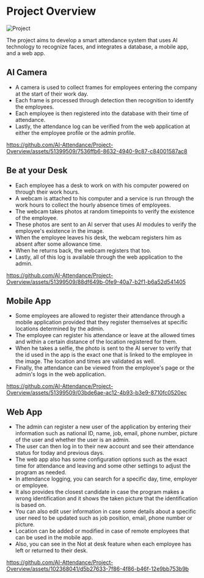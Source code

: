 
# Project Overview

![Project](https://github.com/AI-Attendance/Project-Overview/assets/51399509/67640ad0-5abe-4e44-99b8-ca3c96e57303)

The project aims to develop a smart attendance system that uses AI technology to recognize faces, and integrates a database, a mobile app, and a web app.

## AI Camera

* A camera is used to collect frames for employees entering the company at the start of their work day.
* Each frame is processed through detection then recognition to identify the employees.
* Each employee is then registered into the database with their time of attendance.
* Lastly, the attendance log can be verified from the web application at either the employee profile or the admin profile.

https://github.com/AI-Attendance/Project-Overview/assets/51399509/7536ffb6-8632-4940-9c87-c84001587ac8

## Be at your Desk

* Each employee has a desk to work on with his computer powered on through their work hours.
* A webcam is attached to his computer and a service is run through the work hours to collect the hourly absence times of employees.
* The webcam takes photos at random timepoints to verify the existence of the employee.
* These photos are sent to an AI server that uses AI modules to verify the employee's existence in the image.
* When the employee leaves his desk, the webcam registers him as absent after some allowance time.
* When he returns back, the webcam registers that too.
* Lastly, all of this log is available through the web application to the admin.

https://github.com/AI-Attendance/Project-Overview/assets/51399509/88df649b-0fe9-40a7-b2f1-b6a52d541405

## Mobile App

* Some employees are allowed to register their attendance through a mobile application provided that they register themselves at specific locations determined by the admin.
* The employee can register his attendance or leave at the allowed times and within a certain distance of the location registered for them.
* When he takes a selfie, the photo is sent to the AI server to verify that the id used in the app is the exact one that is linked to the employee in the image. The location and times are validated as well.
* Finally, the attendance can be viewed from the employee's page or the admin's logs in the web application.

https://github.com/AI-Attendance/Project-Overview/assets/51399509/03bde6ae-ac12-4b93-b3e9-8710fc0520ec

## Web App

* The admin can register a new user of the application by entering their information such as national ID, name, job, email, phone number, picture of the user and whether the user is an admin.
* The user can then log in to their new account and see their attendance status for today and previous days.
* The web app also has some configuration options such as the exact time for attendance and leaving and some other settings to adjust the program as needed.
* In attendance logging, you can search for a specific day, time, employer or employee.
* It also provides the closest candidate in case the program makes a wrong identification and it shows the taken picture that the identification is based on.
* You can also edit user information in case some details about a specific user need to be updated such as job position, email, phone number or picture.
* Location can be added or modified in case of remote employees that can be used in the mobile app.
* Also, you can see in the Not at desk feature when each employee has left or returned to their desk.

https://github.com/AI-Attendance/Project-Overview/assets/102368041/d5b27633-7f86-4f86-b46f-12e9bb753b9b
